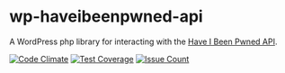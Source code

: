 # wp-haveibeenpwned-api
A WordPress php library for interacting with the [Have I Been Pwned API](https://haveibeenpwned.com/API/v2).

[![Code Climate](https://codeclimate.com/github/wp-api-libraries/wp-haveibeenpwned-api/badges/gpa.svg)](https://codeclimate.com/github/wp-api-libraries/wp-haveibeenpwned-api)
[![Test Coverage](https://codeclimate.com/github/wp-api-libraries/wp-haveibeenpwned-api/badges/coverage.svg)](https://codeclimate.com/github/wp-api-libraries/wp-haveibeenpwned-api/coverage)
[![Issue Count](https://codeclimate.com/github/wp-api-libraries/wp-haveibeenpwned-api/badges/issue_count.svg)](https://codeclimate.com/github/wp-api-libraries/wp-haveibeenpwned-api)

